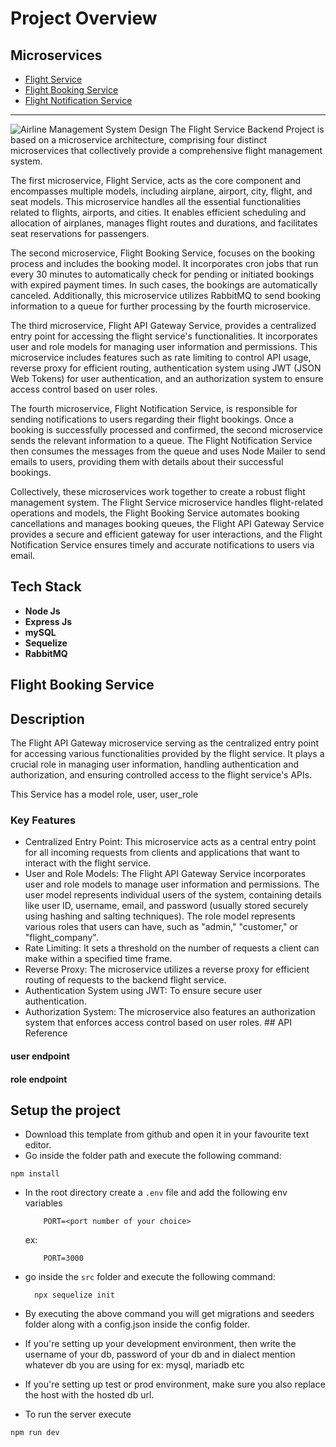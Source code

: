 
# Project Overview

## Microservices
 - [Flight Service](https://github.com/pushprajjaiswal/Flight-Service)
 - [Flight Booking Service](https://github.com/pushprajjaiswal/Flight-Booking-Service/)
 - [Flight Notification Service](https://github.com/pushprajjaiswal/Flight-Notification-Service)

---
![Airline Management System Design](https://i.ibb.co/h2VQHNb/ss1.png)
The Flight Service Backend Project is based on a microservice architecture, comprising four distinct microservices that collectively provide a comprehensive flight management system.

The first microservice, Flight Service, acts as the core component and encompasses multiple models, including airplane, airport, city, flight, and seat models. This microservice handles all the essential functionalities related to flights, airports, and cities. It enables efficient scheduling and allocation of airplanes, manages flight routes and durations, and facilitates seat reservations for passengers.

The second microservice, Flight Booking Service, focuses on the booking process and includes the booking model. It incorporates cron jobs that run every 30 minutes to automatically check for pending or initiated bookings with expired payment times. In such cases, the bookings are automatically canceled. Additionally, this microservice utilizes RabbitMQ to send booking information to a queue for further processing by the fourth microservice.

The third microservice, Flight API Gateway Service, provides a centralized entry point for accessing the flight service's functionalities. It incorporates user and role models for managing user information and permissions. This microservice includes features such as rate limiting to control API usage, reverse proxy for efficient routing, authentication system using JWT (JSON Web Tokens) for user authentication, and an authorization system to ensure access control based on user roles.

The fourth microservice, Flight Notification Service, is responsible for sending notifications to users regarding their flight bookings. Once a booking is successfully processed and confirmed, the second microservice sends the relevant information to a queue. The Flight Notification Service then consumes the messages from the queue and uses Node Mailer to send emails to users, providing them with details about their successful bookings.

Collectively, these microservices work together to create a robust flight management system. The Flight Service microservice handles flight-related operations and models, the Flight Booking Service automates booking cancellations and manages booking queues, the Flight API Gateway Service provides a secure and efficient gateway for user interactions, and the Flight Notification Service ensures timely and accurate notifications to users via email.
## Tech Stack
- **Node Js**
- **Express Js**
- **mySQL**
- **Sequelize**
- **RabbitMQ**


## Flight Booking Service

## Description

The Flight API Gateway microservice serving as the centralized entry point for accessing various functionalities provided by the flight service. It plays a crucial role in managing user information, handling authentication and authorization, and ensuring controlled access to the flight service's APIs. 

This Service has a model role, user, user_role

### Key Features
- Centralized Entry Point: This microservice acts as a central entry point for all incoming requests from clients and applications that want to interact with the flight service.
- User and Role Models: The Flight API Gateway Service incorporates user and role models to manage user information and permissions. The user model represents individual users of the system, containing details like user ID, username, email, and password (usually stored securely using hashing and salting techniques). The role model represents various roles that users can have, such as "admin," "customer," or "flight_company".
- Rate Limiting: It sets a threshold on the number of requests a client can make within a specified time frame.
- Reverse Proxy: The microservice utilizes a reverse proxy for efficient routing of requests to the backend flight service. 
- Authentication System using JWT: To ensure secure user authentication.
- Authorization System: The microservice also features an authorization system that enforces access control based on user roles. ## API Reference

#### user endpoint
#### role endpoint
## Setup the project


 - Download this template from github and open it in your favourite text editor. 
 - Go inside the folder path and execute the following command:
  ```
  npm install
  ```
 - In the root directory create a `.env` file and add the following env variables
    ```
        PORT=<port number of your choice>
    ```
    ex: 
    ```
        PORT=3000
    ```
 - go inside the `src` folder and execute the following command:
    ```
      npx sequelize init
    ```
 - By executing the above command you will get migrations and seeders folder along with a config.json inside the config folder. 
 - If you're setting up your development environment, then write the username of your db, password of your db and in dialect mention whatever db you are using for ex: mysql, mariadb etc
 - If you're setting up test or prod environment, make sure you also replace the host with the hosted db url.

 - To run the server execute
 ```
 npm run dev
 ```
    